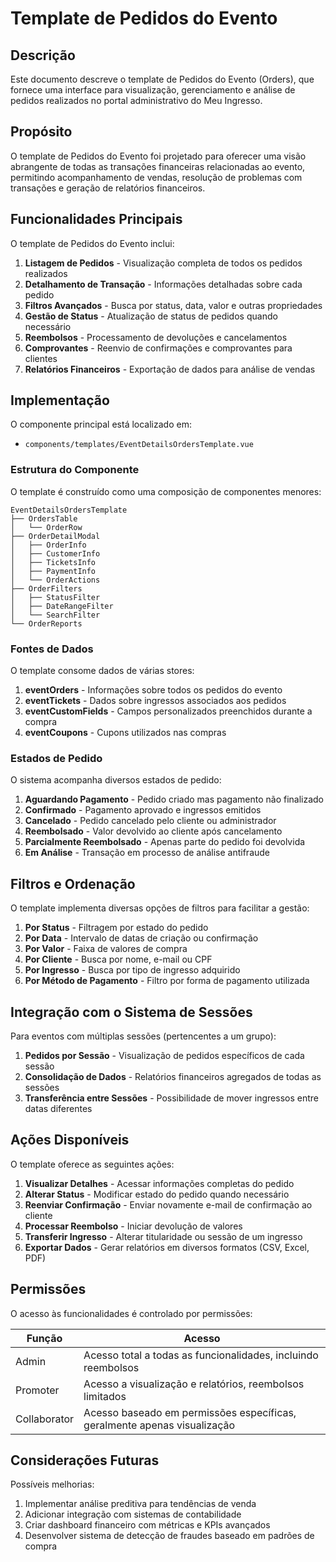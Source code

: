 # Template de Pedidos do Evento

## Descrição

Este documento descreve o template de Pedidos do Evento (Orders), que fornece uma interface para visualização, gerenciamento e análise de pedidos realizados no portal administrativo do Meu Ingresso.

## Propósito

O template de Pedidos do Evento foi projetado para oferecer uma visão abrangente de todas as transações financeiras relacionadas ao evento, permitindo acompanhamento de vendas, resolução de problemas com transações e geração de relatórios financeiros.

## Funcionalidades Principais

O template de Pedidos do Evento inclui:

1. **Listagem de Pedidos** - Visualização completa de todos os pedidos realizados
2. **Detalhamento de Transação** - Informações detalhadas sobre cada pedido
3. **Filtros Avançados** - Busca por status, data, valor e outras propriedades
4. **Gestão de Status** - Atualização de status de pedidos quando necessário
5. **Reembolsos** - Processamento de devoluções e cancelamentos
6. **Comprovantes** - Reenvio de confirmações e comprovantes para clientes
7. **Relatórios Financeiros** - Exportação de dados para análise de vendas

## Implementação

O componente principal está localizado em:
- `components/templates/EventDetailsOrdersTemplate.vue`

### Estrutura do Componente

O template é construído como uma composição de componentes menores:

```
EventDetailsOrdersTemplate
├── OrdersTable
│   └── OrderRow
├── OrderDetailModal
│   ├── OrderInfo
│   ├── CustomerInfo
│   ├── TicketsInfo
│   ├── PaymentInfo
│   └── OrderActions
├── OrderFilters
│   ├── StatusFilter
│   ├── DateRangeFilter
│   └── SearchFilter
└── OrderReports
```

### Fontes de Dados

O template consome dados de várias stores:

1. **eventOrders** - Informações sobre todos os pedidos do evento
2. **eventTickets** - Dados sobre ingressos associados aos pedidos
3. **eventCustomFields** - Campos personalizados preenchidos durante a compra
4. **eventCoupons** - Cupons utilizados nas compras

### Estados de Pedido

O sistema acompanha diversos estados de pedido:

1. **Aguardando Pagamento** - Pedido criado mas pagamento não finalizado
2. **Confirmado** - Pagamento aprovado e ingressos emitidos
3. **Cancelado** - Pedido cancelado pelo cliente ou administrador
4. **Reembolsado** - Valor devolvido ao cliente após cancelamento
5. **Parcialmente Reembolsado** - Apenas parte do pedido foi devolvida
6. **Em Análise** - Transação em processo de análise antifraude

## Filtros e Ordenação

O template implementa diversas opções de filtros para facilitar a gestão:

1. **Por Status** - Filtragem por estado do pedido
2. **Por Data** - Intervalo de datas de criação ou confirmação
3. **Por Valor** - Faixa de valores de compra
4. **Por Cliente** - Busca por nome, e-mail ou CPF
5. **Por Ingresso** - Busca por tipo de ingresso adquirido
6. **Por Método de Pagamento** - Filtro por forma de pagamento utilizada

## Integração com o Sistema de Sessões

Para eventos com múltiplas sessões (pertencentes a um grupo):

1. **Pedidos por Sessão** - Visualização de pedidos específicos de cada sessão
2. **Consolidação de Dados** - Relatórios financeiros agregados de todas as sessões
3. **Transferência entre Sessões** - Possibilidade de mover ingressos entre datas diferentes

## Ações Disponíveis

O template oferece as seguintes ações:

1. **Visualizar Detalhes** - Acessar informações completas do pedido
2. **Alterar Status** - Modificar estado do pedido quando necessário
3. **Reenviar Confirmação** - Enviar novamente e-mail de confirmação ao cliente
4. **Processar Reembolso** - Iniciar devolução de valores
5. **Transferir Ingresso** - Alterar titularidade ou sessão de um ingresso
6. **Exportar Dados** - Gerar relatórios em diversos formatos (CSV, Excel, PDF)

## Permissões

O acesso às funcionalidades é controlado por permissões:

| Função | Acesso |
|--------|--------|
| Admin | Acesso total a todas as funcionalidades, incluindo reembolsos |
| Promoter | Acesso a visualização e relatórios, reembolsos limitados |
| Collaborator | Acesso baseado em permissões específicas, geralmente apenas visualização |

## Considerações Futuras

Possíveis melhorias:

1. Implementar análise preditiva para tendências de venda
2. Adicionar integração com sistemas de contabilidade
3. Criar dashboard financeiro com métricas e KPIs avançados
4. Desenvolver sistema de detecção de fraudes baseado em padrões de compra 